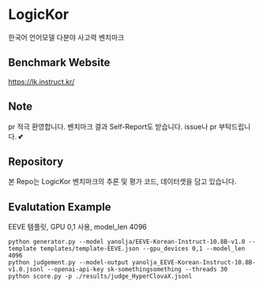 # LogicKor
한국어 언어모델 다분야 사고력 벤치마크

## Benchmark Website
https://lk.instruct.kr/

## Note
pr 적극 환영합니다.
벤치마크 결과 Self-Report도 받습니다. issue나 pr 부탁드립니다. 💕

## Repository
본 Repo는 LogicKor 벤치마크의 추론 및 평가 코드, 데이터셋을 담고 있습니다.

## Evalutation Example
EEVE 템플릿, GPU 0,1 사용, model_len 4096
```
python generator.py --model yanolja/EEVE-Korean-Instruct-10.8B-v1.0 --template templates/template-EEVE.json --gpu_devices 0,1 --model_len 4096
python judgement.py --model-output yanolja_EEVE-Korean-Instruct-10.8B-v1.0.jsonl --openai-api-key sk-somethingsomething --threads 30
python score.py -p ./results/judge_HyperClovaX.jsonl 
```
